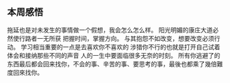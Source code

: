 ## 本周感悟
拖延也是对未发生的事情做一个假想，我会怎么怎么样。
阳光明媚的康庄大道必然使行路者一无所获
把握时间，掌握方向。
与其抱怨不如改变，想要改变必须行动。
学习相当重要的一点是去喜欢你不喜欢的 涉猎你不行的也就是打开自己试着体会和接纳那些不同的声音
人的一生中要面临很多无奈的时刻。
所有你逃避了的东西最后都会回来找你，不会的事、辛苦的事、要思考的事，最後也都乘了幾倍難度回來找你。
